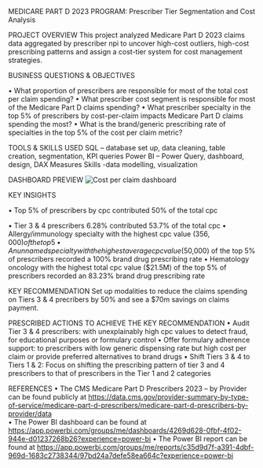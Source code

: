 MEDICARE PART D 2023 PROGRAM: Prescriber Tier Segmentation and Cost Analysis

PROJECT OVERVIEW
This project analyzed Medicare Part D 2023 claims data aggregated by prescriber  npi to uncover high-cost outliers, high-cost prescribing patterns and assign a cost-tier system for cost management strategies.

BUSINESS QUESTIONS & OBJECTIVES

•	What proportion of prescribers are responsible for most of the total cost per claim spending?
•	What prescriber cost segment is responsible for most of the Medicare Part D claims spending?
•	What prescriber specialty in the top 5% of prescribers by cost-per-claim impacts Medicare Part D claims spending the most?
•	What is the brand/generic prescribing rate of specialties in the top 5% of the cost per claim metric?

TOOLS & SKILLS USED
SQL – database set up, data cleaning, table creation, segmentation, KPI queries
Power BI – Power Query, dashboard, design, DAX Measures
Skills -data modelling, visualization

DASHBOARD PREVIEW
 ![Cost per claim dashboard](images/dashboard.png)


KEY INSIGHTS

•	Top 5% of prescribers by cpc contributed 50% of the total cpc 

•	Tier 3 & 4 prescribers 6.28% contributed 53.7% of the total cpc
•	Allergy/immunology specialty with the highest cpc value ($356,000) of the top 5% of prescribers recorded a brand drug prescribing rate of 93.91%
•	An unnamed specialty with the highest average cpc value ($50,000) of the top 5% of prescribers recorded a 100% brand drug prescribing rate
•	Hematology oncology with the highest total cpc value ($21.5M) of the top 5% of prescribers recorded an 83.23% brand drug prescribing rate





KEY RECOMMENDATION
Set up modalities to reduce the claims spending on Tiers 3 & 4 precribers by 50% and see a $70m savings on claims payment.

PRESCRIBED ACTIONS TO ACHIEVE THE KEY RECOMMENDATION
•	Audit Tier 3 & 4 prescribers: with unexplainably high cpc values to detect fraud, for educational purposes or formulary control
•	Offer formulary adherence support: to prescribers with low generic dispensing rate but high cost per claim or provide preferred alternatives to brand drugs
•	Shift Tiers 3 & 4 to Tiers 1 & 2: Focus on shifting the prescribing pattern of tier 3 and 4 prescribers to that of prescribers in the Tier 1 and 2 categories

REFERENCES
•	The CMS Medicare Part D Prescribers 2023 – by Provider can be found publicly at https://data.cms.gov/provider-summary-by-type-of-service/medicare-part-d-prescribers/medicare-part-d-prescribers-by-provider/data  
•	The Power BI dashboard can be found at https://app.powerbi.com/groups/me/dashboards/4269d628-0fbf-4f02-944e-d01237268b26?experience=power-bi
•	The Power BI report can be found at https://app.powerbi.com/groups/me/reports/c35d9d7f-a391-4dbf-969d-1683c2738344/97bd24a7defe58ea664c?experience=power-bi











